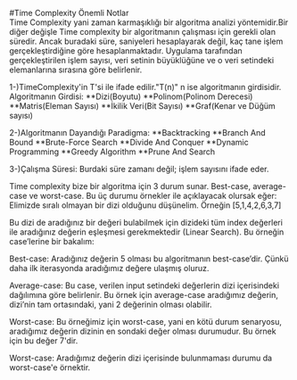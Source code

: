 ﻿#Time Complexity Önemli Notlar  
Time Complexity yani zaman karmaşıklığı bir algoritma analizi yöntemidir.Bir diğer değişle Time complexity bir algoritmanın çalışması için gerekli olan süredir. Ancak buradaki süre, saniyeleri hesaplayarak değil, kaç tane işlem gerçekleştirdiğine göre hesaplanmaktadır. Uygulama tarafından gerçekleştirilen işlem sayısı, veri setinin büyüklüğüne ve o veri setindeki elemanlarına sırasına göre belirlenir.

1-)TimeComplexity'in T'si ile ifade edilir."T(n)" n ise algoritmanın girdisidir.
Algoritmanın Girdisi:
**Dizi(Boyutu)
**Polinom(Polinom Derecesi)
**Matris(Eleman Sayısı)
**İkilik Veri(Bit Sayısı)
**Graf(Kenar ve Düğüm sayısı)

2-)Algoritmanın Dayandığı Paradigma:
**Backtracking
**Branch And Bound
**Brute-Force Search
**Divide And Conquer
**Dynamic Programming
**Greedy Algorithm
**Prune And Search

3-)Çalışma Süresi:
Burdaki süre zamanı değil; işlem sayısını ifade eder.

Time complexity bize bir algoritma için 3 durum sunar. Best-case, average-case ve worst-case.
Bu üç durumu örnekler ile açıklayacak olursak eğer:
Elimizde sıralı olmayan bir dizi olduğunu düşünelim. Örneğin [5,1,4,2,6,3,7]

Bu dizi de aradığınız bir değeri bulabilmek için dizideki tüm index değerleri ile aradığınız değerin eşleşmesi gerekmektedir (Linear Search). Bu örneğin case’lerine bir bakalım:

Best-case: Aradığınız değerin 5 olması bu algoritmanın best-case’dir. Çünkü daha ilk iterasyonda aradığımız değere ulaşmış oluruz.

Average-case: Bu case, verilen input setindeki değerlerin dizi içerisindeki dağılımına göre belirlenir. Bu örnek için average-case aradığımız değerin, dizi’nin tam ortasındaki, yani 2 değerinin olması olabilir.

Worst-case: Bu örneğimiz için worst-case, yani en kötü durum senaryosu, aradığımız değerin dizinin en sondaki değer olması durumudur. Bu örnek için bu değer 7'dir.

Worst-case: Aradığımız değerin dizi içerisinde bulunmaması durumu da worst-case'e örnektir.
